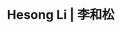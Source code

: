 ---
layout: page
title: Hesong Li | 李和松
# redirect: https://yunhao-zou.github.io/
description: PhD,2022-Now
img: assets/img/students/lihesong.jpg
importance: 2
category: Current
related_publications: true
---